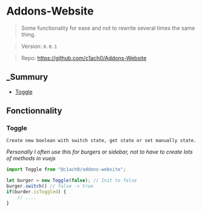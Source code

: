 # Addons-Website
> Some functionality for ease and not to rewrite several times the same thing.

> Version: `0.0.1`

> Repo: https://github.com/c1ach0/Addons-Website

## _Summury
- [Toggle](#toggle)

## Fonctionnality

### Toggle
` Create new boolean with switch state, get state or set manually state. `

_Personally I often use this for burgers or sidebar, not to have to create lots of methods in vuejs_
```ts
import Toggle from "@c1ach0/addons-website";

let burger = new Toggle(false); // Init to false
burger.switch() // false -> true
if(burder.isToggled) {
    // ....
}
```
